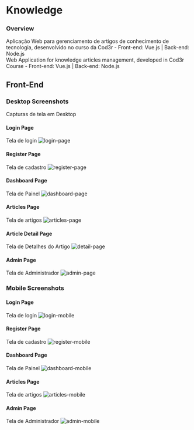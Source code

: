 # Knowledge
### Overview
Aplicação Web para gerenciamento de artigos de conhecimento de tecnologia, desenvolvido no curso da Cod3r -  Front-end: Vue.js | Back-end: Node.js<br>
Web Application for knowledge articles management, developed in Cod3r Course - Front-end: Vue.js | Back-end: Node.js 

## Front-End
### Desktop Screenshots
Capturas de tela em Desktop
#### Login Page
Tela de login
![login-page](https://github.com/MicaelRiboura/knowledge/blob/master/images-screenshots/login-page.jpg)
#### Register Page
Tela de cadastro
![register-page](https://github.com/MicaelRiboura/knowledge/blob/master/images-screenshots/register-page.jpg)
#### Dashboard Page
Tela de Painel
![dashboard-page](https://github.com/MicaelRiboura/knowledge/blob/master/images-screenshots/dashboard-page.jpg)
#### Articles Page
Tela de artigos
![articles-page](https://github.com/MicaelRiboura/knowledge/blob/master/images-screenshots/articles-page.jpg)
#### Article Detail Page
Tela de Detalhes do Artigo
![detail-page](https://github.com/MicaelRiboura/knowledge/blob/master/images-screenshots/article-detail-page.jpg)
#### Admin Page
Tela de Administrador
![admin-page](https://github.com/MicaelRiboura/knowledge/blob/master/images-screenshots/admin-page.jpg)

### Mobile Screenshots
#### Login Page
Tela de login
![login-mobile](https://github.com/MicaelRiboura/knowledge/blob/master/images-screenshots/login-mobile.jpg)
#### Register Page
Tela de cadastro
![register-mobile](https://github.com/MicaelRiboura/knowledge/blob/master/images-screenshots/register-mobile.jpg)
#### Dashboard Page
Tela de Painel
![dashboard-mobile](https://github.com/MicaelRiboura/knowledge/blob/master/images-screenshots/dashboard-mobile.jpg)
#### Articles Page
Tela de artigos
![articles-mobile](https://github.com/MicaelRiboura/knowledge/blob/master/images-screenshots/articles-mobile.jpg)
#### Admin Page
Tela de Administrador
![admin-mobile](https://github.com/MicaelRiboura/knowledge/blob/master/images-screenshots/admin-mobile.jpg)
